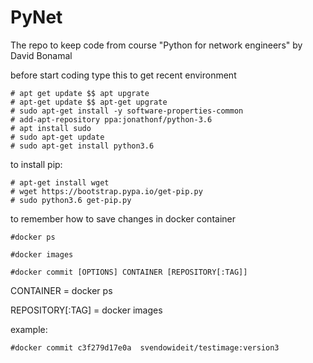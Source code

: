 # PyNet
The repo to keep code from course "Python for network engineers" by David Bonamal

before start coding type this to get recent environment
```
# apt get update $$ apt upgrate
# apt-get update $$ apt-get upgrate
# sudo apt-get install -y software-properties-common
# add-apt-repository ppa:jonathonf/python-3.6
# apt install sudo
# sudo apt-get update
# sudo apt-get install python3.6
```
to install pip:
```
# apt-get install wget
# wget https://bootstrap.pypa.io/get-pip.py
# sudo python3.6 get-pip.py
```


to remember how to save changes in docker container
```
#docker ps

#docker images

#docker commit [OPTIONS] CONTAINER [REPOSITORY[:TAG]]
```
CONTAINER = docker ps

REPOSITORY[:TAG] = docker images

example:
```
#docker commit c3f279d17e0a  svendowideit/testimage:version3
```
